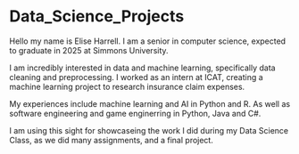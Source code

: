 # Data_Science_Projects

Hello my name is Elise Harrell. I am a senior in computer science, expected to graduate in 2025 at Simmons University.

I am incredibly interested in data and machine learning, specifically data cleaning and preprocessing. I worked as an intern at ICAT, creating a machine learning project to research insurance claim expenses.

My experiences include machine learning and AI in Python and R. As well as software engineering and game enginerring in Python, Java and C#.

I am using this sight for showcaseing the work I did during my Data Science Class, as we did many assignments, and a final project.

